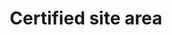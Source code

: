 ---
title: 'Certified site area'
field: 'is.certifiedSite.area'
slug: 'certification-certified-site-area'
description: 'Total area certified (in hectares). For a group certificate, this would be the sum of the area of all certified farms in the certificate.'
required: False
module: 'Certified resource or site'
cluster: 'Certification'
policy: 'Free value. Single value only.'
---